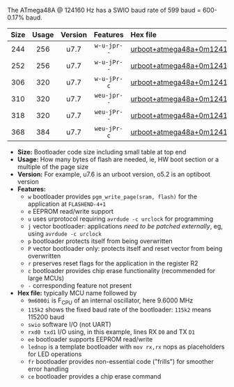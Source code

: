 The ATmega48A @ 124160 Hz has a SWIO baud rate of 599 baud = 600-0.17% baud.

|Size|Usage|Version|Features|Hex file|
|:-:|:-:|:-:|:-:|:--|
|244|256|u7.7|`w-u-jpr--`|[urboot+atmega48a+0m124160i++++0k6_swio_rxd0_txd1_lednop.hex](https://raw.githubusercontent.com/stefanrueger/urboot.hex/main/mcus/atmega48a/internal_oscillator/fint+0m124160_Hz/br++++0k6_bps/urboot+atmega48a+0m124160i++++0k6_swio_rxd0_txd1_lednop.hex)|
|252|256|u7.7|`w-u-jPr--`|[urboot+atmega48a+0m124160i++++0k6_swio_rxd0_txd1.hex](https://raw.githubusercontent.com/stefanrueger/urboot.hex/main/mcus/atmega48a/internal_oscillator/fint+0m124160_Hz/br++++0k6_bps/urboot+atmega48a+0m124160i++++0k6_swio_rxd0_txd1.hex)|
|306|320|u7.7|`w-u-jPr-c`|[urboot+atmega48a+0m124160i++++0k6_swio_rxd0_txd1_lednop_fr_ce.hex](https://raw.githubusercontent.com/stefanrueger/urboot.hex/main/mcus/atmega48a/internal_oscillator/fint+0m124160_Hz/br++++0k6_bps/urboot+atmega48a+0m124160i++++0k6_swio_rxd0_txd1_lednop_fr_ce.hex)|
|310|320|u7.7|`weu-jpr--`|[urboot+atmega48a+0m124160i++++0k6_swio_rxd0_txd1_ee_lednop.hex](https://raw.githubusercontent.com/stefanrueger/urboot.hex/main/mcus/atmega48a/internal_oscillator/fint+0m124160_Hz/br++++0k6_bps/urboot+atmega48a+0m124160i++++0k6_swio_rxd0_txd1_ee_lednop.hex)|
|318|320|u7.7|`weu-jPr--`|[urboot+atmega48a+0m124160i++++0k6_swio_rxd0_txd1_ee.hex](https://raw.githubusercontent.com/stefanrueger/urboot.hex/main/mcus/atmega48a/internal_oscillator/fint+0m124160_Hz/br++++0k6_bps/urboot+atmega48a+0m124160i++++0k6_swio_rxd0_txd1_ee.hex)|
|368|384|u7.7|`weu-jPr-c`|[urboot+atmega48a+0m124160i++++0k6_swio_rxd0_txd1_ee_lednop_fr_ce.hex](https://raw.githubusercontent.com/stefanrueger/urboot.hex/main/mcus/atmega48a/internal_oscillator/fint+0m124160_Hz/br++++0k6_bps/urboot+atmega48a+0m124160i++++0k6_swio_rxd0_txd1_ee_lednop_fr_ce.hex)|

- **Size:** Bootloader code size including small table at top end
- **Usage:** How many bytes of flash are needed, ie, HW boot section or a multiple of the page size
- **Version:** For example, u7.6 is an urboot version, o5.2 is an optiboot version
- **Features:**
  + `w` bootloader provides `pgm_write_page(sram, flash)` for the application at `FLASHEND-4+1`
  + `e` EEPROM read/write support
  + `u` uses urprotocol requiring `avrdude -c urclock` for programming
  + `j` vector bootloader: applications *need to be patched externally*, eg, using `avrdude -c urclock`
  + `p` bootloader protects itself from being overwritten
  + `P` vector bootloader only: protects itself and reset vector from being overwritten
  + `r` preserves reset flags for the application in the register R2
  + `c` bootloader provides chip erase functionality (recommended for large MCUs)
  + `-` corresponding feature not present
- **Hex file:** typically MCU name followed by
  + `9m6000i` is F<sub>CPU</sub> of an internal oscillator, here 9.6000 MHz
  + `115k2` shows the fixed baud rate of the bootloader: `115k2` means 115200 baud
  + `swio` software I/O (not UART)
  + `rxd0 txd1` I/O using, in this example, lines RX `D0` and TX `D1`
  + `ee` bootloader supports EEPROM read/write
  + `lednop` is a template bootloader with `mov rx,rx` nops as placeholders for LED operations
  + `fr` bootloader provides non-essential code ("frills") for smoother error handling
  + `ce` bootloader provides a chip erase command
